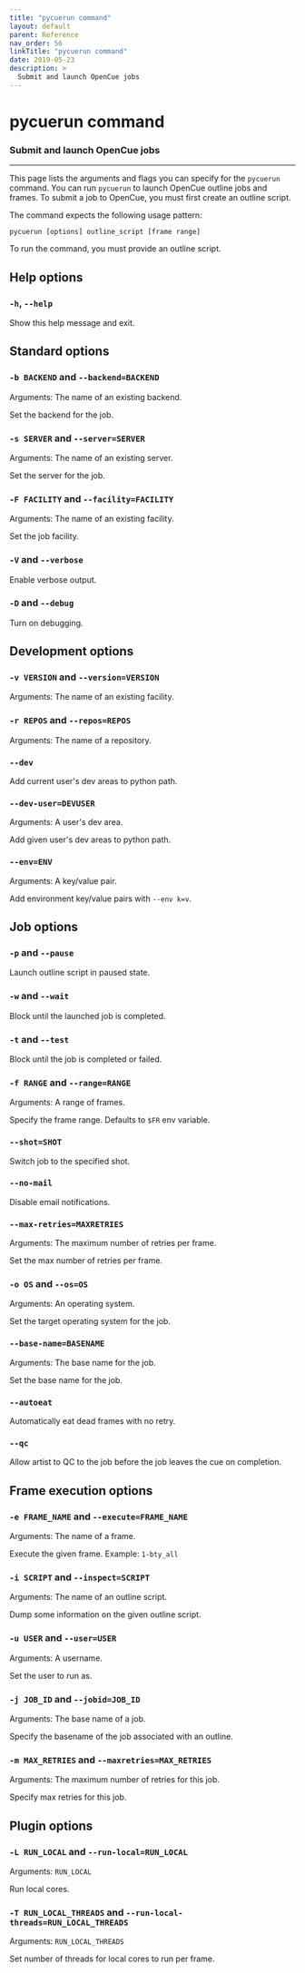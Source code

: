 ```yaml
---
title: "pycuerun command"
layout: default
parent: Reference
nav_order: 56
linkTitle: "pycuerun command"
date: 2019-05-23
description: >
  Submit and launch OpenCue jobs
---
```


# pycuerun command

### Submit and launch OpenCue jobs

---

This page lists the arguments and flags you can specify for the `pycuerun`
command. You can run `pycuerun` to launch OpenCue outline jobs and frames.
To submit a job to OpenCue, you must first create an outline script.

The command expects the following usage pattern:

```shell
pycuerun [options] outline_script [frame range]
```

To run the command, you must provide an outline script.

## Help options
  
### `-h`, `--help`

Show this help message and exit.

## Standard options

### `-b BACKEND` and `--backend=BACKEND`

Arguments: The name of an existing backend.

Set the backend for the job.

### `-s SERVER` and `--server=SERVER`

Arguments: The name of an existing server.

Set the server for the job.

### `-F FACILITY` and `--facility=FACILITY`

Arguments: The name of an existing facility.

Set the job facility.

### `-V` and `--verbose`

Enable verbose output.

### `-D` and `--debug`

Turn on debugging.

## Development options

### `-v VERSION` and `--version=VERSION`

Arguments: The name of an existing facility.

### `-r REPOS` and `--repos=REPOS`

Arguments: The name of a repository.

### `--dev`

Add current user's dev areas to python path.

### `--dev-user=DEVUSER`

Arguments: A user's dev area.

Add given user's dev areas to python path.
  
### `--env=ENV`

Arguments: A key/value pair.

Add environment key/value pairs with `--env k=v`.

## Job options

### `-p` and `--pause`

Launch outline script in paused state.

### `-w` and `--wait`

Block until the launched job is completed.

### `-t` and `--test`

Block until the job is completed or failed.

### `-f RANGE` and `--range=RANGE`

Arguments: A range of frames.

Specify the frame range. Defaults to `$FR` env variable.

### `--shot=SHOT`

Switch job to the specified shot.

### `--no-mail`

Disable email notifications.

### `--max-retries=MAXRETRIES`

Arguments: The maximum number of retries per frame.

Set the max number of retries per frame.

### `-o OS` and `--os=OS`

Arguments: An operating system.

Set the target operating system for the job.

###  `--base-name=BASENAME`

Arguments: The base name for the job.

Set the base name for the job.

### `--autoeat`

Automatically eat dead frames with no retry.

### `--qc`

Allow artist to QC to the job before the job leaves the cue on completion.

## Frame execution options

### `-e FRAME_NAME` and `--execute=FRAME_NAME`

Arguments: The name of a frame.

Execute the given frame.  Example: `1-bty_all`

### `-i SCRIPT` and `--inspect=SCRIPT`

Arguments: The name of an outline script.

Dump some information on the given outline script.

### `-u USER` and `--user=USER`

Arguments: A username.

Set the user to run as.

### `-j JOB_ID` and `--jobid=JOB_ID`

Arguments: The base name of a job. 

Specify the basename of the job associated with an outline.

### `-m MAX_RETRIES` and `--maxretries=MAX_RETRIES`

Arguments: The maximum number of retries for this job.

Specify max retries for this job.

## Plugin options

### `-L RUN_LOCAL` and `--run-local=RUN_LOCAL`

Arguments: `RUN_LOCAL`

Run local cores.

### `-T RUN_LOCAL_THREADS` and `--run-local-threads=RUN_LOCAL_THREADS`

Arguments: `RUN_LOCAL_THREADS`

Set number of threads for local cores to run per frame.
